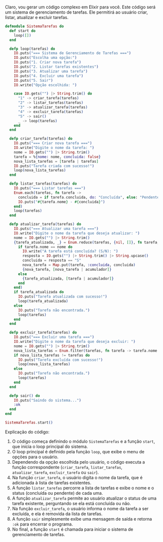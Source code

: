 Claro, vou gerar um código complexo em Elixir para você. Este código será um sistema de gerenciamento de tarefas. Ele permitirá ao usuário criar, listar, atualizar e excluir tarefas. 

```elixir
defmodule SistemaTarefas do
  def start do
    loop([])
  end

  defp loop(tarefas) do
    IO.puts("=== Sistema de Gerenciamento de Tarefas ===")
    IO.puts("Escolha uma opção:")
    IO.puts("1. Criar nova tarefa")
    IO.puts("2. Listar tarefas existentes")
    IO.puts("3. Atualizar uma tarefa")
    IO.puts("4. Excluir uma tarefa")
    IO.puts("5. Sair")
    IO.write("Opção escolhida: ")

    case IO.gets("") |> String.trim() do
      "1" -> criar_tarefa(tarefas)
      "2" -> listar_tarefas(tarefas)
      "3" -> atualizar_tarefa(tarefas)
      "4" -> excluir_tarefa(tarefas)
      "5" -> sair()
      _ -> loop(tarefas)
    end
  end

  defp criar_tarefa(tarefas) do
    IO.puts("=== Criar nova tarefa ===")
    IO.write("Digite o nome da tarefa: ")
    nome = IO.gets("") |> String.trim()
    tarefa = %{nome: nome, concluida: false}
    nova_lista_tarefas = [tarefa | tarefas]
    IO.puts("Tarefa criada com sucesso!")
    loop(nova_lista_tarefas)
  end

  defp listar_tarefas(tarefas) do
    IO.puts("=== Listar tarefas ===")
    Enum.each(tarefas, fn tarefa ->
      concluida = if tarefa.concluida, do: "Concluída", else: "Pendente"
      IO.puts("#{tarefa.nome} - #{concluida}")
    end)
    loop(tarefas)
  end

  defp atualizar_tarefa(tarefas) do
    IO.puts("=== Atualizar uma tarefa ===")
    IO.write("Digite o nome da tarefa que deseja atualizar: ")
    nome = IO.gets("") |> String.trim()
    {tarefa_atualizada, _} = Enum.reduce(tarefas, {nil, []}, fn tarefa, {tarefa_atualizada, acumulador} ->
      if tarefa.nome == nome do
        IO.write("A tarefa está concluída? (S/N): ")
        resposta = IO.gets("") |> String.trim() |> String.upcase()
        concluida = resposta == "S"
        nova_tarefa = Map.put(tarefa, :concluida, concluida)
        {nova_tarefa, [nova_tarefa | acumulador]}
      else
        {tarefa_atualizada, [tarefa | acumulador]}
      end
    end)
    if tarefa_atualizada do
      IO.puts("Tarefa atualizada com sucesso!")
      loop(tarefa_atualizada)
    else
      IO.puts("Tarefa não encontrada.")
      loop(tarefas)
    end
  end

  defp excluir_tarefa(tarefas) do
    IO.puts("=== Excluir uma tarefa ===")
    IO.write("Digite o nome da tarefa que deseja excluir: ")
    nome = IO.gets("") |> String.trim()
    nova_lista_tarefas = Enum.filter(tarefas, fn tarefa -> tarefa.nome != nome end)
    if nova_lista_tarefas != tarefas do
      IO.puts("Tarefa excluída com sucesso!")
      loop(nova_lista_tarefas)
    else
      IO.puts("Tarefa não encontrada.")
      loop(tarefas)
    end
  end

  defp sair() do
    IO.puts("Saindo do sistema...")
    :ok
  end
end

SistemaTarefas.start()
```

Explicação do código:
1. O código começa definindo o módulo `SistemaTarefas` e a função `start`, que inicia o loop principal do sistema.
2. O loop principal é definido pela função `loop`, que exibe o menu de opções para o usuário.
3. Dependendo da opção escolhida pelo usuário, o código executa a função correspondente (`criar_tarefa`, `listar_tarefas`, `atualizar_tarefa`, `excluir_tarefa` ou `sair`).
4. Na função `criar_tarefa`, o usuário digita o nome da tarefa, que é adicionada à lista de tarefas existentes.
5. A função `listar_tarefas` percorre a lista de tarefas e exibe o nome e o status (concluída ou pendente) de cada uma.
6. A função `atualizar_tarefa` permite ao usuário atualizar o status de uma tarefa existente, perguntando se ela está concluída ou não.
7. Na função `excluir_tarefa`, o usuário informa o nome da tarefa a ser excluída, e ela é removida da lista de tarefas.
8. A função `sair` simplesmente exibe uma mensagem de saída e retorna `:ok` para encerrar o programa.
9. No final, a função `start` é chamada para iniciar o sistema de gerenciamento de tarefas.